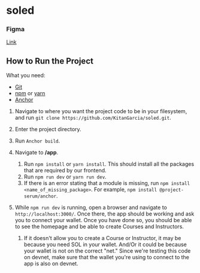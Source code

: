 # soled

### Figma

[Link](https://www.figma.com/file/34XxamFP4VfnNoKDgPHhKg/Education-on-dev-2---for-Kitan?node-id=11%3A18638)

## How to Run the Project

What you need:

- [Git](https://git-scm.com/)
- [npm](https://www.npmjs.com/) or [yarn](https://yarnpkg.com/)
- [Anchor](https://github.com/coral-xyz/anchor)

1. Navigate to where you want the project code to be in your filesystem, and run
   `git clone https://github.com/KitanGarcia/soled.git`.

2. Enter the project directory.

4. Run `Anchor build`.

5. Navigate to **/app**.
    1. Run `npm install` or `yarn install`. This should install all the packages that are required by our frontend.
    2. Run `npm run dev` or `yarn run dev`.
    3. If there is an error stating that a module is missing, run `npm install <name_of_missing_package>`. For example, `npm install @project-serum/anchor`.
  3. While `npm run dev` is running, open a browser and navigate to `http://localhost:3000/`.
   Once there, the app should be working and ask you to connect your wallet. Once you have done so, you should be able to see the homepage and be able to create Courses and Instructors.
      1. If it doesn't allow you to create a Course or Instructor, it may be because you need SOL in your wallet. And/Or it could be because your wallet is not on the correct "net." Since we're testing this code on devnet, make sure that the wallet you're using to connect to the app is also on devnet.
